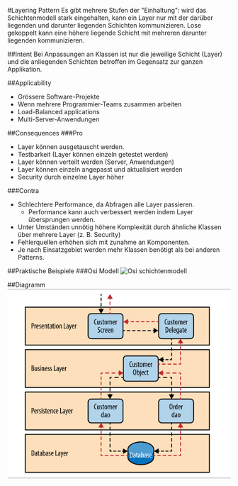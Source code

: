 #Layering Pattern
Es gibt mehrere Stufen der "Einhaltung": wird das Schichtenmodell stark eingehalten, kann ein Layer nur mit der darüber liegenden und darunter liegenden Schichten kommunizieren. Lose gekoppelt kann eine höhere liegende Schicht mit mehreren darunter liegenden kommunizieren. 

##Intent
Bei Anpassungen an Klassen ist nur die jeweilige Schicht (Layer) und die anliegenden Schichten betroffen im Gegensatz zur ganzen Applikation.

##Applicability
* Grössere Software-Projekte
* Wenn mehrere Programmier-Teams zusammen arbeiten
* Load-Balanced applications 
* Multi-Server-Anwendungen

##Consequences
###Pro
* Layer können ausgetauscht werden.
* Testbarkeit (Layer können einzeln getestet werden)
* Layer können verteilt werden (Server, Anwendungen)
* Layer können einzeln angepasst und aktualisiert werden
* Security durch einzelne Layer höher 

###Contra
* Schlechtere Performance, da Abfragen alle Layer passieren.
  * Performance kann auch verbessert werden indem Layer übersprungen werden.
* Unter Umständen unnötig höhere Komplexität durch ähnliche Klassen über mehrere Layer (z. B. Security)
* Fehlerquellen erhöhen sich mit zunahme an Komponenten.
* Je nach Einsatzgebiet werden mehr Klassen benötigt als bei anderen Patterns.


##Praktische Beispiele
###Osi Modell
![Osi schichtenmodell](http://edugeeks.in/wp-content/uploads/2013/10/osi-model-.gif)

##Diagramm
![schichten diagramm](diagramm_schichten.PNG)
